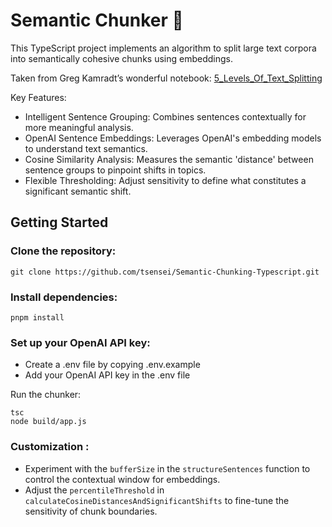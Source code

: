 # Semantic Chunker 💫

This TypeScript project implements an algorithm to split large text corpora into semantically cohesive chunks using embeddings.

Taken from Greg Kamradt’s wonderful notebook: [5_Levels_Of_Text_Splitting](https://github.com/FullStackRetrieval-com/RetrievalTutorials/blob/main/tutorials/LevelsOfTextSplitting/5_Levels_Of_Text_Splitting.ipynb)

Key Features:

- Intelligent Sentence Grouping: Combines sentences contextually for more meaningful analysis.
- OpenAI Sentence Embeddings: Leverages OpenAI's embedding models to understand text semantics.
- Cosine Similarity Analysis: Measures the semantic 'distance' between sentence groups to pinpoint shifts in topics.
- Flexible Thresholding: Adjust sensitivity to define what constitutes a significant semantic shift.

## Getting Started

### Clone the repository:

```
git clone https://github.com/tsensei/Semantic-Chunking-Typescript.git
```

### Install dependencies:

```
pnpm install
```

### Set up your OpenAI API key:

- Create a .env file by copying .env.example
- Add your OpenAI API key in the .env file

Run the chunker:

```
tsc
node build/app.js
```

### Customization :

- Experiment with the `bufferSize` in the `structureSentences` function to control the contextual window for embeddings.
- Adjust the `percentileThreshold` in `calculateCosineDistancesAndSignificantShifts` to fine-tune the sensitivity of chunk boundaries.
